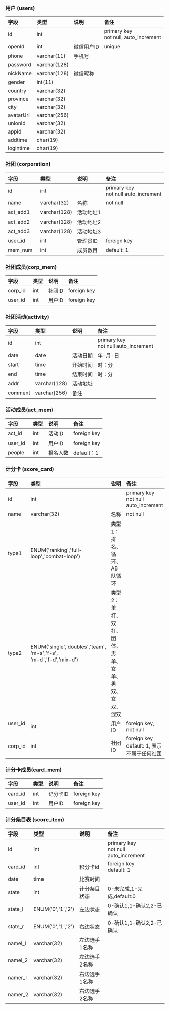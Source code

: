 ### 用户 (users)
|字段   |类型  |说明   |备注   |
|:-----|:-----|:------|:------|
|id    |int   | |primary key<br>not null, auto_increment |
|openId |int |微信用户ID |unique|
|phone  |varchar(11) |手机号 ||
|password  |varchar(128) | ||
|nickName  |varchar(128) |微信昵称||
|gender  |int(11) | ||
|country  |varchar(32) | ||
|province  |varchar(32) | ||
|city  |varchar(32) | ||
|avatarUrl  |varchar(256) | ||
|unionId  |varchar(32) | ||
|appId  |varchar(32) | ||
|addtime  |char(19) | ||
|logintime  |char(19) | ||

### 社团 (corporation)
|字段   |类型  |说明   |备注   |
|:-----|:-----|:------|:------|
|id    |int   | |primary key<br>not null auto_increment |
|name  |varchar(32)|名称|not null|
|act_add1  |varchar(128)|活动地址1||
|act_add2  |varchar(128)|活动地址2||
|act_add3  |varchar(128)|活动地址3||
|user_id    |int   |管理员ID|foreign key|
|mem_num    |int   |成员数目|default: 1|

### 社团成员(corp_mem)
|字段   |类型  |说明   |备注   |
|:-----|:-----|:------|:------|
|corp_id    |int   | 社团ID|foreign key|
|user_id    |int   | 用户ID|foreign key|

### 社团活动(activity)
|字段   |类型  |说明   |备注   |
|:-----|:-----|:------|:------|
|id    |int   | |primary key<br>not null auto_increment|
|date  |date|活动日期|年-月-日|
|start |time|开始时间|时：分|
|end |time|结束时间|时：分|
|addr |varchar(128)|活动地址||
|comment|varchar(256)|备注||

### 活动成员(act_mem)
|字段   |类型  |说明   |备注   |
|:-----|:-----|:------|:------|
|act_id    |int   | 活动ID|foreign key|
|user_id    |int   | 用户ID|foreign key|
|people    |int   | 报名人数|default：1|

### 计分卡 (score_card)
|字段   |类型  |说明   |备注   |
|:-----|:-----|:------|:------|
|id    |int   ||primary key<br>not null auto_increment |
|name  |varchar(32)|名称|not null|
|type1|ENUM('ranking','full-loop','combat-loop')|类型1：排名、循环、AB队循环||
|type2|ENUM('single','doubles','team',<br>'m-s','f-s',<br>'m-d','f-d','mix-d')|类型2：<br>单打、双打、团体、<br>男单、女单、<br>男双、女双、混双||
|user_id    |int   | 用户ID|foreign key, not null|
|corp_id    |int   | 社团ID|foreign key<br>default: 1, 表示不属于任何社团|

### 计分卡成员(card_mem)
|字段   |类型  |说明   |备注   |
|:-----|:-----|:------|:------|
|card_id    |int   | 记分卡ID|foreign key|
|user_id    |int   | 用户ID|foreign key|

### 计分条目表 (score_item)
|字段   |类型  |说明   |备注   |
|:-----|:-----|:------|:------|
|id    |int   | |primary key<br>not null auto_increment|
|card_id    |int   | 积分卡id|foreign key<br>default: 1|
|date  |time|比赛时间||
|state|int|计分条目状态|0-未完成,1-完成,default:0|
|state_l|ENUM('0','1','2')|左边状态|0-确认1,1-确认2,2-已确认|
|state_r|ENUM('0','1','2')|右边状态|0-确认1,1-确认2,2-已确认|
|namel_l|varchar(32)|左边选手1名称||
|namel_2|varchar(32)|左边选手2名称||
|namer_l|varchar(32)|右边选手1名称||
|namer_2|varchar(32)|右边选手2名称||
